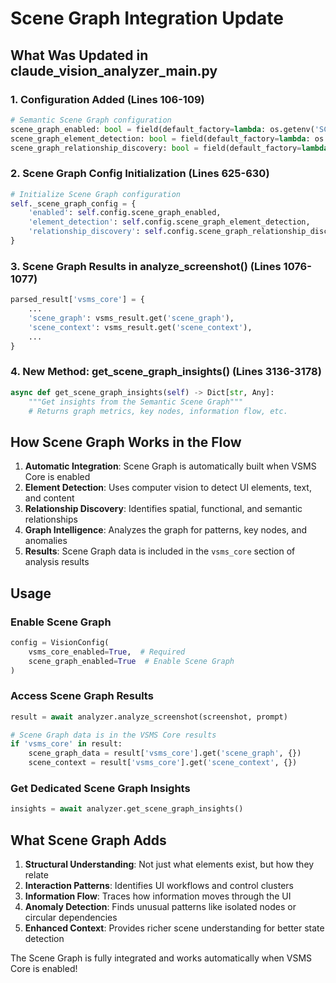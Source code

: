 # Scene Graph Integration Update

## What Was Updated in claude_vision_analyzer_main.py

### 1. **Configuration Added** (Lines 106-109)
```python
# Semantic Scene Graph configuration
scene_graph_enabled: bool = field(default_factory=lambda: os.getenv('SCENE_GRAPH_ENABLED', 'true').lower() == 'true')
scene_graph_element_detection: bool = field(default_factory=lambda: os.getenv('SCENE_GRAPH_ELEMENTS', 'true').lower() == 'true')
scene_graph_relationship_discovery: bool = field(default_factory=lambda: os.getenv('SCENE_GRAPH_RELATIONSHIPS', 'true').lower() == 'true')
```

### 2. **Scene Graph Config Initialization** (Lines 625-630)
```python
# Initialize Scene Graph configuration
self._scene_graph_config = {
    'enabled': self.config.scene_graph_enabled,
    'element_detection': self.config.scene_graph_element_detection,
    'relationship_discovery': self.config.scene_graph_relationship_discovery
}
```

### 3. **Scene Graph Results in analyze_screenshot()** (Lines 1076-1077)
```python
parsed_result['vsms_core'] = {
    ...
    'scene_graph': vsms_result.get('scene_graph'),
    'scene_context': vsms_result.get('scene_context'),
    ...
}
```

### 4. **New Method: get_scene_graph_insights()** (Lines 3136-3178)
```python
async def get_scene_graph_insights(self) -> Dict[str, Any]:
    """Get insights from the Semantic Scene Graph"""
    # Returns graph metrics, key nodes, information flow, etc.
```

## How Scene Graph Works in the Flow

1. **Automatic Integration**: Scene Graph is automatically built when VSMS Core is enabled
2. **Element Detection**: Uses computer vision to detect UI elements, text, and content
3. **Relationship Discovery**: Identifies spatial, functional, and semantic relationships
4. **Graph Intelligence**: Analyzes the graph for patterns, key nodes, and anomalies
5. **Results**: Scene Graph data is included in the `vsms_core` section of analysis results

## Usage

### Enable Scene Graph
```python
config = VisionConfig(
    vsms_core_enabled=True,  # Required
    scene_graph_enabled=True  # Enable Scene Graph
)
```

### Access Scene Graph Results
```python
result = await analyzer.analyze_screenshot(screenshot, prompt)

# Scene Graph data is in the VSMS Core results
if 'vsms_core' in result:
    scene_graph_data = result['vsms_core'].get('scene_graph', {})
    scene_context = result['vsms_core'].get('scene_context', {})
```

### Get Dedicated Scene Graph Insights
```python
insights = await analyzer.get_scene_graph_insights()
```

## What Scene Graph Adds

1. **Structural Understanding**: Not just what elements exist, but how they relate
2. **Interaction Patterns**: Identifies UI workflows and control clusters
3. **Information Flow**: Traces how information moves through the UI
4. **Anomaly Detection**: Finds unusual patterns like isolated nodes or circular dependencies
5. **Enhanced Context**: Provides richer scene understanding for better state detection

The Scene Graph is fully integrated and works automatically when VSMS Core is enabled!